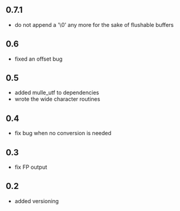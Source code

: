## 0.7.1

* do not append a '\0' any more for the sake of flushable buffers

## 0.6
  * fixed an offset bug 

## 0.5
   * added mulle_utf to dependencies
   * wrote the wide character routines

## 0.4
   * fix bug when no conversion is needed
   
## 0.3
   * fix FP output

## 0.2
   * added versioning
